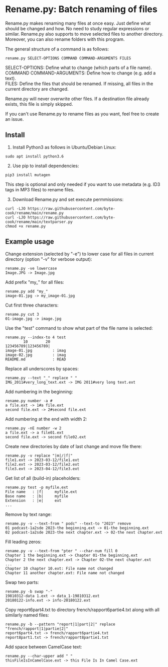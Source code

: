 # Rename.py: Batch renaming of files

Rename.py makes renaming many files at once easy. Just define what should be changed and how. No need to study regular expressions or similar. 
Rename.py also supports to move selected files to another directory. Moreover, you can also rename folders with this program.

The general structure of a command is as follows:
```
rename.py SELECT-OPTIONS COMMAND COMMAND-ARGUMENTS FILES
```
SELECT-OPTIONS: Define what to change (which parts of a file name).  
COMMAND COMMAND-ARGUMENTS: Define how to change (e.g. add a text).  
FILES: Define the files that should be renamed. If missing, all files in the current directory are changed.  

Rename.py will never overwrite other files. If a destination file already exists, this file is simply skipped.

If you can't use Rename.py to rename files as you want, feel free to create an issue. 


## Install

1. Install Python3 as follows in Ubuntu/Debian Linux:

```
sudo apt install python3.6
```

2. Use pip to install dependencies:
```
pip3 install mutagen
```
This step is optional and only needed if you want to use metadata (e.g. ID3 tags in MP3 files) to rename files.

3. Download Rename.py and set execute permmissions:
```
curl -LJO https://raw.githubusercontent.com/byte-cook/rename/main/rename.py
curl -LJO https://raw.githubusercontent.com/byte-cook/rename/main/textparser.py
chmod +x rename.py 
```

## Example usage

Change extension (selected by "-e") to lower case for all files in current directory (option "-v" for verbose output):
```
rename.py -ve lowercase
Image.JPG -> Image.jpg
```

Add prefix "my_" for all files:
```
rename.py add "my_"
image-01.jpg -> my_image-01.jpg
```

Cut first three characters:
```
rename.py cut 3
01-image.jpg -> image.jpg
```

Use the "test" command to show what part of the file name is selected:
```
rename.py --index-to 4 test
        10        20
123456789|123456789|
image-01.jpg         : imag
image-02.jpg         : imag
README.md            : READ
```

Replace all underscores by spaces:
```
rename.py --text "_" replace " "
IMG_2011#very_long_text.ext -> IMG 2011#very long text.ext
```

Add numbering in the beginning:
```
rename.py number -a #
a file.ext -> 1#a file.ext
second file.ext -> 2#second file.ext
```

Add numbering at the end with width 2:
```
rename.py -nE number -w 2
a file.ext -> a file01.ext
second file.ext -> second file02.ext
```

Create new directories by date of last change and move file there:
```
rename.py -v replace "|m|/|f|"
file1.ext -> 2023-03-12/file1.ext
file2.ext -> 2023-03-12/file2.ext
file3.ext -> 2023-04-12/file3.ext
```

Get list of all (build-in) placeholders:
```
rename.py test -p myfile.ext
File name   : |f|     myfile.ext
Base name   : |b|     myfile
Extension   : |e|     ext
...
```

Remove by text range:
```
rename.py -v --text-from " podc" --text-to "2023" remove
01 podcast-1a2sde 2023-the beginning.ext -> 01-the beginning.ext
02 podcast-1a2sde 2023-the next chapter.ext -> 02-the next chapter.ext
```

Fill leading zeros:
```
rename.py -v --text-from "pter " --char-num fill 0
Chapter 1 the beginning.ext -> Chapter 01-the beginning.ext
Chapter 2 the next chapter.ext -> Chapter 02-the next chapter.ext
...
Chapter 10 chapter 10.ext: File name not changed
Chapter 11 another chapter.ext: File name not changed
```

Swap two parts:
```
rename.py -b swap "-"
19810312-data 1.ext -> data_1-19810312.ext
20180122-info.ext -> info-20180122.ext
```

Copy report6part4.txt to directory french/rapport6partie4.txt along with all similarly named files:
```
rename.py -b --pattern "report|1|part|2|" replace "french/rapport|1|partie|2|" 
report6part4.txt -> french/rapport6partie4.txt
report8part1.txt -> french/rapport8partie1.txt
```

Add space between CamelCase text:
```
rename.py --char-upper add " "
thisFileIsInCamelCase.ext -> this File Is In Camel Case.ext
```

